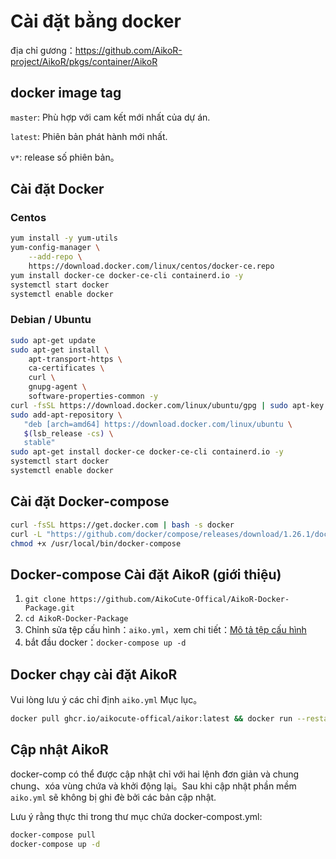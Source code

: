 # Cài đặt bằng docker

địa chỉ gương：https://github.com/AikoR-project/AikoR/pkgs/container/AikoR
## docker image tag

`master`: Phù hợp với cam kết mới nhất của dự án.

`latest`: Phiên bản phát hành mới nhất.

`v*`: release số phiên bản。

## Cài đặt Docker

### Centos

```bash
yum install -y yum-utils
yum-config-manager \
    --add-repo \
    https://download.docker.com/linux/centos/docker-ce.repo
yum install docker-ce docker-ce-cli containerd.io -y
systemctl start docker
systemctl enable docker
```

### Debian / Ubuntu

```bash
sudo apt-get update
sudo apt-get install \
    apt-transport-https \
    ca-certificates \
    curl \
    gnupg-agent \
    software-properties-common -y
curl -fsSL https://download.docker.com/linux/ubuntu/gpg | sudo apt-key add -
sudo add-apt-repository \
   "deb [arch=amd64] https://download.docker.com/linux/ubuntu \
   $(lsb_release -cs) \
   stable"
sudo apt-get install docker-ce docker-ce-cli containerd.io -y
systemctl start docker
systemctl enable docker
```

## Cài đặt Docker-compose

```bash
curl -fsSL https://get.docker.com | bash -s docker
curl -L "https://github.com/docker/compose/releases/download/1.26.1/docker-compose-$(uname -s)-$(uname -m)" -o /usr/local/bin/docker-compose
chmod +x /usr/local/bin/docker-compose
```

## Docker-compose Cài đặt AikoR \(giới thiệu\)

1. `git clone https://github.com/AikoCute-Offical/AikoR-Docker-Package.git`
2. `cd AikoR-Docker-Package`
3. Chỉnh sửa tệp cấu hình：`aiko.yml`，xem chi tiết：[Mô tả tệp cấu hình](../../Configuration-file-description/config.md)
4. bắt đầu docker：`docker-compose up -d`

## Docker chạy cài đặt AikoR

Vui lòng lưu ý các chỉ định `aiko.yml` Mục lục。

```bash
docker pull ghcr.io/aikocute-offical/aikor:latest && docker run --restart=always --name aikor -d -v ${PATCH_TO_CONFIG}/aiko.yml:/etc/AikoR/aiko.yml --network=host ghcr.io/aikocute-offical/aikor:latest
```

## Cập nhật AikoR

docker-comp có thể được cập nhật chỉ với hai lệnh đơn giản và chung chung、xóa vùng chứa và khởi động lại。Sau khi cập nhật phần mềm `aiko.yml` sẽ không bị ghi đè bởi các bản cập nhật.

Lưu ý rằng thực thi trong thư mục chứa docker-compost.yml:

```bash
docker-compose pull
docker-compose up -d
```

